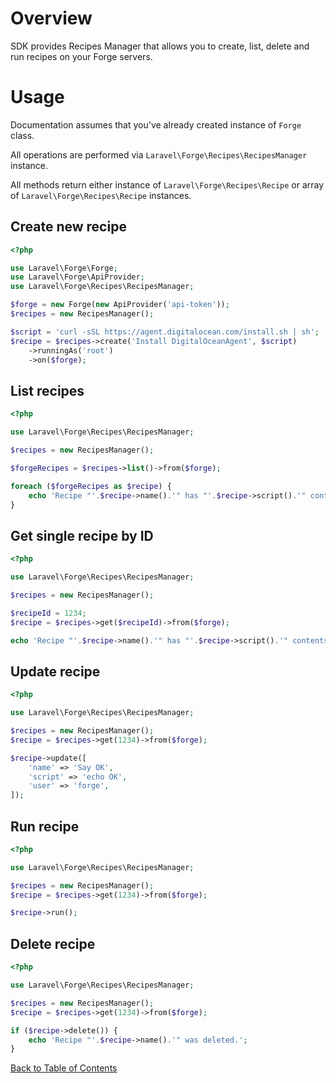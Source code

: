 # Overview

SDK provides Recipes Manager that allows you to create, list, delete and run recipes on your Forge servers.

# Usage

Documentation assumes that you've already created instance of `Forge` class.

All operations are performed via `Laravel\Forge\Recipes\RecipesManager` instance.

All methods return either instance of `Laravel\Forge\Recipes\Recipe` or array of `Laravel\Forge\Recipes\Recipe` instances.

## Create new recipe

```php
<?php

use Laravel\Forge\Forge;
use Laravel\Forge\ApiProvider;
use Laravel\Forge\Recipes\RecipesManager;

$forge = new Forge(new ApiProvider('api-token'));
$recipes = new RecipesManager();

$script = 'curl -sSL https://agent.digitalocean.com/install.sh | sh';
$recipe = $recipes->create('Install DigitalOceanAgent', $script)
    ->runningAs('root')
    ->on($forge);
```

## List recipes

```php
<?php

use Laravel\Forge\Recipes\RecipesManager;

$recipes = new RecipesManager();

$forgeRecipes = $recipes->list()->from($forge);

foreach ($forgeRecipes as $recipe) {
    echo 'Recipe "'.$recipe->name().'" has "'.$recipe->script().'" contents and is running as '.$recipe->user().' user.';
}
```

## Get single recipe by ID

```php
<?php

use Laravel\Forge\Recipes\RecipesManager;

$recipes = new RecipesManager();

$recipeId = 1234;
$recipe = $recipes->get($recipeId)->from($forge);

echo 'Recipe "'.$recipe->name().'" has "'.$recipe->script().'" contents and is running as '.$recipe->user().' user.';
```

## Update recipe

```php
<?php

use Laravel\Forge\Recipes\RecipesManager;

$recipes = new RecipesManager();
$recipe = $recipes->get(1234)->from($forge);

$recipe->update([
    'name' => 'Say OK',
    'script' => 'echo OK',
    'user' => 'forge',
]);
```

## Run recipe

```php
<?php

use Laravel\Forge\Recipes\RecipesManager;

$recipes = new RecipesManager();
$recipe = $recipes->get(1234)->from($forge);

$recipe->run();
```

## Delete recipe

```php
<?php

use Laravel\Forge\Recipes\RecipesManager;

$recipes = new RecipesManager();
$recipe = $recipes->get(1234)->from($forge);

if ($recipe->delete()) {
    echo 'Recipe "'.$recipe->name().'" was deleted.';
}
```

[Back to Table of Contents](./readme.md)
